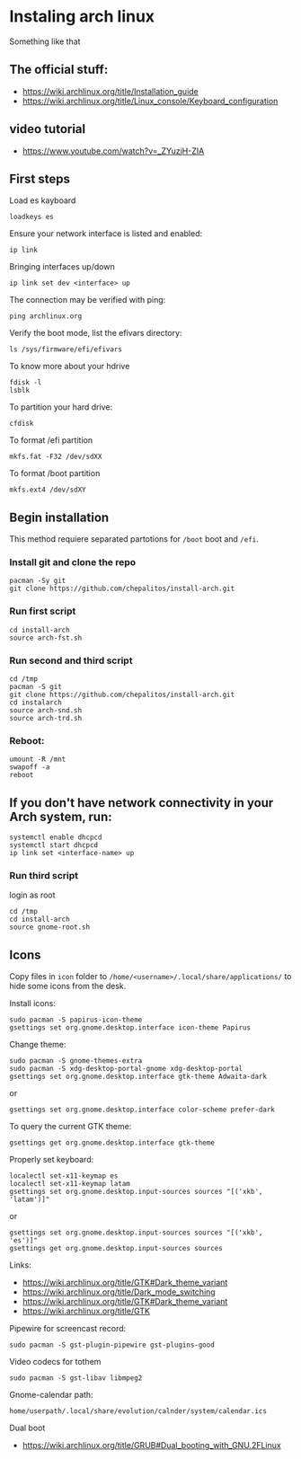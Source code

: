 # Instaling arch linux
Something like that

## The official stuff:
- https://wiki.archlinux.org/title/Installation_guide
- https://wiki.archlinux.org/title/Linux_console/Keyboard_configuration

## video tutorial
- https://www.youtube.com/watch?v=_ZYuzjH-ZIA

## First steps
Load es kayboard
```
loadkeys es
```

Ensure your network interface is listed and enabled:
```
ip link
```
Bringing interfaces up/down
```
ip link set dev <interface> up
```

The connection may be verified with ping:
```
ping archlinux.org
```

Verify the boot mode, list the efivars directory:
```
ls /sys/firmware/efi/efivars
```

To know more about your hdrive
```
fdisk -l
lsblk
```

To partition your hard drive:
```
cfdisk
```

To format /efi partition
```
mkfs.fat -F32 /dev/sdXX
```

To format /boot partition
```
mkfs.ext4 /dev/sdXY
```
## Begin installation
This method requiere separated partotions for `/boot` boot and `/efi`.

### Install git and clone the repo
```
pacman -Sy git
git clone https://github.com/chepalitos/install-arch.git
```

### Run first script
```
cd install-arch
source arch-fst.sh
```

### Run second and third script
```
cd /tmp
pacman -S git
git clone https://github.com/chepalitos/install-arch.git
cd instalarch
source arch-snd.sh
source arch-trd.sh
```

### Reboot:
```
umount -R /mnt
swapoff -a
reboot
```

## If you don't have network connectivity in your Arch system, run:
```
systemctl enable dhcpcd
systemctl start dhcpcd
ip link set <interface-name> up
```

### Run third script
login as root
```
cd /tmp
cd install-arch
source gnome-root.sh
```

## Icons
Copy files in `icon` folder to `/home/<username>/.local/share/applications/` to hide some icons from the desk.

Install icons:
```
sudo pacman -S papirus-icon-theme
gsettings set org.gnome.desktop.interface icon-theme Papirus
```

Change theme:
```
sudo pacman -S gnome-themes-extra
sudo pacman -S xdg-desktop-portal-gnome xdg-desktop-portal
gsettings set org.gnome.desktop.interface gtk-theme Adwaita-dark
```
or
```
gsettings set org.gnome.desktop.interface color-scheme prefer-dark
```

To query the current GTK theme:
```
gsettings get org.gnome.desktop.interface gtk-theme
```

Properly set keyboard:
```
localectl set-x11-keymap es
localectl set-x11-keymap latam
gsettings set org.gnome.desktop.input-sources sources "[('xkb', 'latam')]"
```
or
```
gsettings set org.gnome.desktop.input-sources sources "[('xkb', 'es')]"
gsettings get org.gnome.desktop.input-sources sources
```

Links:

- https://wiki.archlinux.org/title/GTK#Dark_theme_variant
- https://wiki.archlinux.org/title/Dark_mode_switching
- https://wiki.archlinux.org/title/GTK#Dark_theme_variant
- https://wiki.archlinux.org/title/GTK

Pipewire for screencast record:
```
sudo pacman -S gst-plugin-pipewire gst-plugins-good
```

Video codecs for tothem
```
sudo pacman -S gst-libav libmpeg2
```

Gnome-calendar path:
```
home/userpath/.local/share/evolution/calnder/system/calendar.ics
```

Dual boot
- https://wiki.archlinux.org/title/GRUB#Dual_booting_with_GNU.2FLinux
